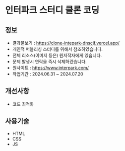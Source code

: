 # 인터파크 스터디 클론 코딩

## 정보

- 결과물보기 : https://clone-intepark-dnscjf.vercel.app/
- 개인적 퍼블리싱 스터디를 위해서 참조하였습니다.
- 전체 리소스(이미지 등은) 원저작자에게 있습니다.
- 문제 발생시 연락을 즉시 삭제하겠습니다.
- 원사이트 : https://www.interpark.com/
- 작업기간 : 2024.06.31 ~ 2024.07.20

## 개선사항

- 코드 최적화

## 사용기술

- HTML
- CSS
- JS
